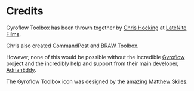 # Credits

Gyroflow Toolbox has been thrown together by [Chris Hocking](https://github.com/latenitefilms) at [LateNite Films](https://latenitefilms.com).

Chris also created [CommandPost](https://commandpost.io) and [BRAW Toolbox](https://brawtoolbox.io).

However, none of this would be possible without the incredible [Gyroflow](https://github.com/gyroflow/gyroflow) project and the incredibly help and support from their main developer, [AdrianEddy](https://github.com/AdrianEddy).

The Gyroflow Toolbox icon was designed by the amazing [Matthew Skiles](http://matthewskiles.com).